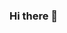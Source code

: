 ### Hi there 👋

<!--
**Ryrck/ryrck** is a ✨ _special_ ✨ repository because its `README.md` (this file) appears on your GitHub profile.

Here are some ideas to get you started:

- 🔭 I’m currently working on ibank
- 🌱 I’m currently learning how to be a good boy friend
- 👯 I’m looking to collaborate on FAANG
- 🤔 I’m looking for help with google
- 💬 Ask me about how are you 
- 📫 How to reach me: IG thanks
- 😄 Pronouns: No
- ⚡ Fun fact: I am handsome
-->
